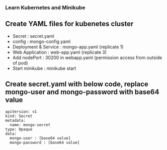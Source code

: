 ### Learn Kubernetes and Minikube

## Create YAML files for kubenetes cluster
- Secret                : secret.yaml
- config                : mongo-config.yaml
- Deployment & Service  : mongo-app.yaml    (replicate 1)
- Web Application       : web-app.yaml      (replicate 3)
- Add nodePort : 30200  in webapp.yaml (permission access from outside of pod) 
- Start minikube : minikube start


## Create secret.yaml with below code, replace mongo-user and mongo-password with base64 value

```
apiVersion: v1
kind: Secret
metadata:
  name: mongo-secret
type: Opaque
data:
  mongo-user : [base64 value]
  mongo-password : [base64 value]
```